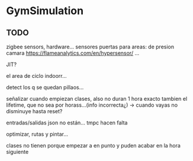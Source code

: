 # GymSimulation

## TODO

zigbee sensors, hardware...
    sensores puertas
    para areas:
        de presion
        camara
        <https://flameanalytics.com/en/hypersensor/>
        ...

JIT?

el area de ciclo indoorr...

detect los q se quedan pillaos...

señalizar cuando empiezan clases, also no duran 1 hora exacto
    tambien el lifetime, que no sea por horass...(info incorrecta¿) -> cuando vayas no disminuye hasta reset?

entradas/salidas json no están... tmpc hacen falta

optimizar, rutas y pintar...

clases no tienen porque empezar a en punto y puden acabar en la hora siguiente

